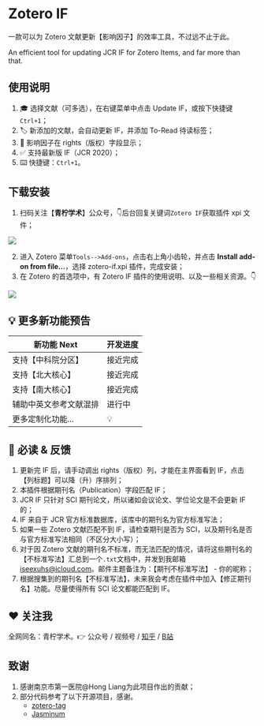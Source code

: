 # Zotero IF
一款可以为 Zotero 文献更新【影响因子】的效率工具，不过远不止于此。

An efficient tool for updating JCR IF for Zotero Items, and far more than that.



## 使用说明

1. 🎓 选择文献（可多选），在右键菜单中点击 Update IF，或按下快捷键`Ctrl+1`；
2. 🏷️ 新添加的文献，会自动更新 IF，并添加 To-Read 待读标签；
3. 📌 影响因子在 rights（版权）字段显示；
4. ✅ 支持最新版 IF（JCR 2020）；
5. ⌨️ 快捷键：`Ctrl+1`。



## 下载安装

1. 扫码关注【**青柠学术**】公众号，👇后台回复关键词`Zotero IF`获取插件 xpi 文件；

![](https://figurebed-iseex.oss-cn-hangzhou.aliyuncs.com/img/20211230211706.png)

2. 进入 Zotero 菜单`Tools-->Add-ons`，点击右上角小齿轮，并点击 **Install add-on from file...**，选择 zotero-if.xpi 插件，完成安装；
3. 在 Zotero 的首选项中，有 Zotero IF 插件的使用说明、以及一些相关资源。👇

![](https://figurebed-iseex.oss-cn-hangzhou.aliyuncs.com/img/20211230211442.png)

## 💡 更多新功能预告



| 新功能 Next            | 开发进度 |
| ---------------------- | -------- |
| 支持【中科院分区】     | 接近完成 |
| 支持【北大核心】       | 接近完成 |
| 支持【南大核心】       | 接近完成 |
| 辅助中英文参考文献混排 | 进行中   |
| 更多定制化功能...      | 💡        |



## 🔔 必读 & 反馈


1. 更新完 IF 后，请手动调出 rights（版权）列，才能在主界面看到 IF，点击【列标题】可以降（升）序排列；
2. 本插件根据期刊名（Publication）字段匹配 IF；
3. JCR IF 只针对 SCI 期刊论文，所以诸如会议论文、学位论文是不会更新 IF的；
4. IF 来自于 JCR 官方标准数据库，该库中的期刊名为官方标准写法；
5. 如果一些 Zotero 文献匹配不到 IF，请检查期刊是否为 SCI，以及期刊名是否与官方标准写法相同（不区分大小写）；
6. 对于因 Zotero 文献的期刊名不标准，而无法匹配的情况，请将这些期刊名的【不标准写法】汇总到一个`.txt`文档中，并发到我邮箱 iseexuhs@icloud.com。邮件主题备注为：【期刊不标准写法】 - 你的昵称；
7. 根据搜集到的期刊名【不标准写法】，未来我会考虑在插件中加入【修正期刊名】功能。尽量使得所有 SCI 论文都能匹配到 IF。

## ❤️ 关注我

全网同名：青柠学术。👉   公众号 / 视频号 / [知乎](https://www.zhihu.com/people/qnscholar) / [B站](https://space.bilibili.com/524598505)



## 致谢

1. 感谢南京市第一医院@Hong Liang为此项目作出的贡献；
1. 部分代码参考了以下开源项目，感谢。
   - [zotero-tag](https://github.com/windingwind/zotero-tag)
   - [Jasminum](https://github.com/l0o0/jasminum)

